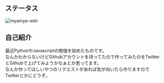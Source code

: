 ## ステータス
<p>
    <img src="https://github-readme-stats.vercel.app/api?username=myamya-wiki&show_icons=true" alt="myamya-wiki"/>
</p>


## 自己紹介
最近PythonやJavascriptの勉強を始めたものです。<br/>
なんかわからないけどGithubアカウントを持ってたので作ってみたのをTwitterとGithubで上げてみようかなぁとか思ってます。<br/>
なんか作ってほしいやつのリクエストがあれば気が向いたら作りますのでTwitterとかにどうぞ。<br/>
